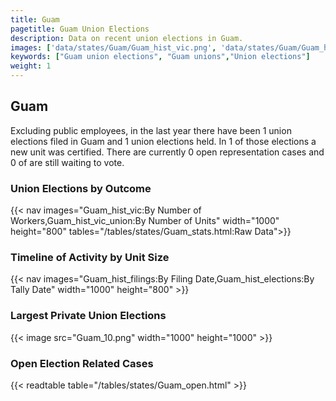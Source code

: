 ```yaml
---
title: Guam
pagetitle: Guam Union Elections
description: Data on recent union elections in Guam.
images: ['data/states/Guam/Guam_hist_vic.png', 'data/states/Guam/Guam_hist_size.png', 'data/states/Guam/Guam_10.png']
keywords: ["Guam union elections", "Guam unions","Union elections"]
weight: 1
---
```

##  Guam

Excluding public employees, in the last year there have been 1 union elections filed in Guam and 1 union elections held. In 1 of those elections a new unit was certified. There are currently 0 open representation cases and 0 of are still waiting to vote.

### Union Elections by Outcome
{{< nav images="Guam_hist_vic:By Number of Workers,Guam_hist_vic_union:By Number of Units" width="1000" height="800" tables="/tables/states/Guam_stats.html:Raw Data">}}

### Timeline of Activity by Unit Size
{{< nav images="Guam_hist_filings:By Filing Date,Guam_hist_elections:By Tally Date" width="1000" height="800" >}}

### Largest Private Union Elections
{{< image src="Guam_10.png" width="1000" height="1000"  >}}

### Open Election Related Cases
{{< readtable table="/tables/states/Guam_open.html" >}}

